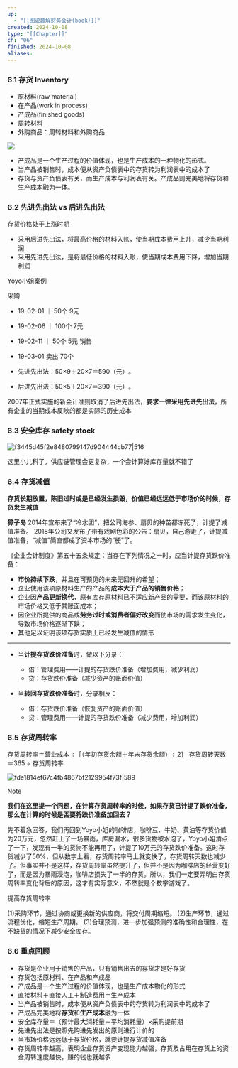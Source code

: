 ```yaml
---
up:
  - "[[图说趣解财务会计(book)]]"
created: 2024-10-08
type: "[[Chapter]]"
ch: "06"
finished: 2024-10-08
aliases:
---
```



### 6.1 存货 Inventory

- 原材料(raw material)
- 在产品(work in process)
- 产成品(finished goods)
- 周转材料
- 外购商品：周转材料和外购商品

![](https://s1.vika.cn/space/2024/10/08/68771fb8fd4148bfb8722badfc21ac02)

- 产成品是一个生产过程的价值体现，也是生产成本的一种物化的形式。
- 当产品被销售时，成本便从资产负债表中的存货转为利润表中的成本了
- 存货与资产负债表有关，而生产成本与利润表有关。产成品则完美地将存货和生产成本融为一体。


### 6.2 先进先出法 vs 后进先出法


存货价格处于上涨时期
- 采用后进先出法，将最高价格的材料入账，使当期成本费用上升，减少当期利润
- 采用先进先出法，是将最低价格的材料入账，使当期成本费用下降，增加当期利润

Yoyo小姐案例

采购
- 19-02-01 ｜ 50个 9元
- 19-02-06 ｜ 100个 7元
- 19-02-11  ｜ 50个 5元
销售
- 19-03-01 卖出 70个 

- 先进先出法：50×9＋20×7＝590（元）​。
- 后进先出法：50×5＋20×7＝390（元）​。


2007年正式实施的新会计准则取消了后进先出法，**要求一律采用先进先出法**，所有企业的当期成本反映的都是实际的历史成本


### 6.3 安全库存 safety stock

![f3445d45f2e8480799147d904444cb77|516](https://s1.vika.cn/space/2024/10/08/f3445d45f2e8480799147d904444cb77)

这里小儿科了，供应链管理会更复杂，一个会计算好库存量就不错了


### 6.4 存货减值

**存货长期放置，陈旧过时或是已经发生损毁，价值已经远远低于市场价的时候，存货发生减值**


**獐子岛**
2014年宣布来了“冷水团”​，把公司海参、扇贝的种苗都冻死了，计提了减值准备。
2018年公司又发布了带有戏剧色彩的公告：扇贝，自己游走了，计提减值准备，​“减值”简直都成了资本市场的“梗”了。


《企业会计制度》第五十五条规定：当存在下列情况之一时，应当计提存货跌价准备：
- **市价持续下跌**，并且在可预见的未来无回升的希望；
- 企业使用该项原材料生产的产品的**成本大于产品的销售价格**；
- 企业因**产品更新换代**，原有库存原材料已不适应新产品的需要，而该原材料的市场价格又低于其账面成本；
- 因企业所提供的商品或**劳务过时或消费者偏好改变**而使市场的需求发生变化，导致市场价格逐渐下跌；
- 其他足以证明该项存货实质上已经发生减值的情形


---

- 当**计提存货跌价准备**时，做以下分录：
    
    - 借：管理费用——计提的存货跌价准备（增加费用，减少利润）
    - 贷：存货跌价准备（减少资产的账面价值）
- 当**转回存货跌价准备**时，分录相反：
    
    - 借：存货跌价准备（恢复资产的账面价值）
    - 贷：管理费用——计提的存货跌价准备（减少费用，增加利润）


### 6.5 存货周转率

存货周转率＝营业成本 ÷［（年初存货余额＋年末存货余额）÷ 2］
存货周转天数＝365 ÷ 存货周转率

![fde1814ef67c4fb4867bf2129954f73f|589](https://s1.vika.cn/space/2024/10/08/fde1814ef67c4fb4867bf2129954f73f)


> [!NOTE]
> 
> **我们在这里提一个问题，在计算存货周转率的时候，如果存货已计提了跌价准备，那么在计算的时候是否要将跌价准备加回去？**
> 
> 先不着急回答，我们再回到Yoyo小姐的咖啡店，咖啡豆、牛奶、黄油等存货价值为20万元，忽然赶上了一场暴雨，库房漏水，很多货物被水泡了，Yoyo小姐清点了一下，发现有一半的货物不能再用了，计提了10万元的存货跌价准备。这时存货减少了50%，但从数字上看，存货周转率马上就变快了，存货周转天数也减少了。但事实并不是这样，存货周转率虽然提升了，但并不是因为咖啡店的经营变好了，而是因为暴雨浸泡，咖啡店损失了一半的存货。所以，我们一定要弄明白存货周转率变化背后的原因，这才有实际意义，不然就是个数字游戏了。

提高存货周转率

(1)采购环节，通过协商或更换新的供应商，将交付周期缩短。
(2)生产环节，通过流程优化，缩短生产周期。
(3)合理预测，进一步加强预测的准确性和合理性，在不缺货的情况下减少安全库存。

### 6.6 重点回顾

- 存货是企业用于销售的产品，只有销售出去的存货才是好存货
- 存货包括原材料、在产品和产成品
- 产成品是一个生产过程的价值体现，也是生产成本物化的形式
- 直接材料＋直接人工＋制造费用＝生产成本
- 当产品被销售时，成本便从资产负债表中的存货转为利润表中的成本了
- 产成品完美地将**存货**和**生产成本**融为一体
- 安全库存量＝（预计最大消耗量－平均消耗量）×采购提前期
- 先进先出法是按照先购进先发出的原则进行计价的
- 当市场价格远远低于存货价格，就要计提存货减值准备
- 存货周转率越高，表明企业存货资产变现能力越强，存货及占用在存货上的资金周转速度越快，赚的钱也就越多